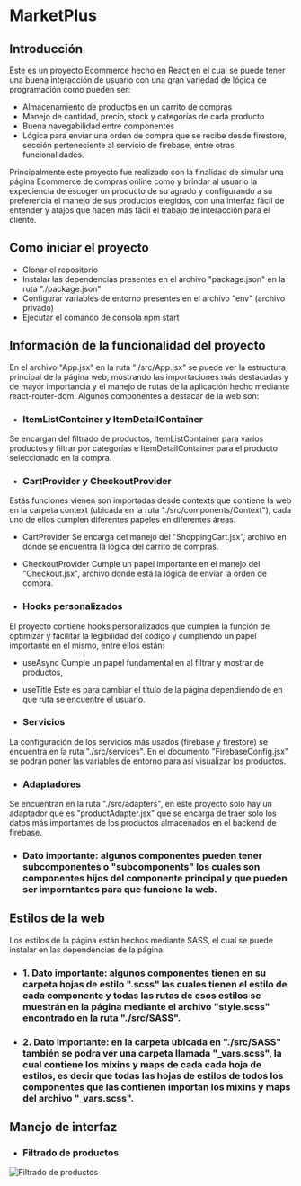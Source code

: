 # MarketPlus

## Introducción
Este es un proyecto Ecommerce hecho en React en el cual se puede tener una buena interacción de usuario con una gran variedad de lógica de programación como pueden ser:
- Almacenamiento de productos en un carrito de compras
- Manejo de cantidad, precio, stock y categorías de cada producto
- Buena navegabilidad entre componentes
- Lógica para enviar una orden de compra que se recibe desde firestore, sección perteneciente al servicio de firebase, entre otras funcionalidades.

Principalmente este proyecto fue realizado con la finalidad de simular una página Ecommerce de compras online como y brindar al usuario la expeciencia de escoger un producto de su agrado y configurando a su preferencia el manejo de sus productos elegidos, con una interfaz fácil de entender y atajos que hacen más fácil el trabajo de interacción para el cliente.


## Como iniciar el proyecto
- Clonar el repositorio
- Instalar las dependencias presentes en el archivo "package.json" en la ruta "./package.json"
- Configurar variables de entorno presentes en el archivo "env" (archivo privado)
- Ejecutar el comando de consola npm start


##  Información de la funcionalidad del proyecto
En el archivo "App.jsx" en la ruta "./src/App.jsx" se puede ver la estructura principal de la página web, mostrando las importaciones más destacadas y de mayor importancia y el manejo de rutas de la aplicación hecho mediante react-router-dom. Algunos componentes a destacar de la web son:

- ### ItemListContainer y ItemDetailContainer
Se encargan del filtrado de productos, ItemListContainer para varios productos y filtrar por categorías e ItemDetailContainer para el producto seleccionado en la compra.

- ### CartProvider y CheckoutProvider
Estás funciones vienen son importadas desde contexts que contiene la web en la carpeta context (ubicada en la ruta "./src/components/Context"), cada uno de ellos cumplen diferentes papeles en diferentes áreas.

- CartProvider
Se encarga del manejo del "ShoppingCart.jsx", archivo en donde se encuentra la lógica del carrito de compras.

- CheckoutProvider
Cumple un papel importante en el manejo del "Checkout.jsx", archivo donde está la lógica de enviar la orden de compra.

- ### Hooks personalizados
El proyecto contiene hooks personalizados que cumplen la función de optimizar y facilitar la legibilidad del código y cumpliendo un papel importante en el mismo, entre ellos están:

- useAsync
Cumple un papel fundamental en al filtrar y mostrar de productos,

- useTitle
Este es para cambiar el título de la página dependiendo de en que ruta se encuentre el usuario.


- ### Servicios
La configuración de los servicios más usados (firebase y firestore) se encuentra en la ruta "./src/services". En el documento "FirebaseConfig.jsx" se podrán poner las variables de entorno para así visualizar los productos.

- ### Adaptadores
Se encuentran en la ruta "./src/adapters", en este proyecto solo hay un adaptador que es "productAdapter.jsx" que se encarga de traer solo los datos más importantes de los productos almacenados en el backend de firebase.

- ### Dato importante: algunos componentes pueden tener subcomponentes o "subcomponents" los cuales son componentes hijos del componente principal y que pueden ser imporntantes para que funcione la web.


##  Estilos de la web
Los estilos de la página están hechos mediante SASS, el cual se puede instalar en las dependencias de la página.

- ### 1. Dato importante: algunos componentes tienen en su carpeta hojas de estilo ".scss" las cuales tienen el estilo de cada componente y todas las rutas de esos estilos se muestrán en la página mediante el archivo "style.scss" encontrado en la ruta "./src/SASS".

- ### 2. Dato importante: en la carpeta ubicada en "./src/SASS" también se podra ver una carpeta llamada "_vars.scss", la cual contiene los mixins y maps de cada cada hoja de estilos, es decir que todas las hojas de estilos de todos los componentes que las contienen importan los mixins y maps del archivo "_vars.scss".


## Manejo de interfaz

- ### Filtrado de productos
![Filtrado de productos](https://user-images.githubusercontent.com/106617284/217620950-d2dd8a10-adc4-408e-bd3f-2bc39bf5cea5.gif)
